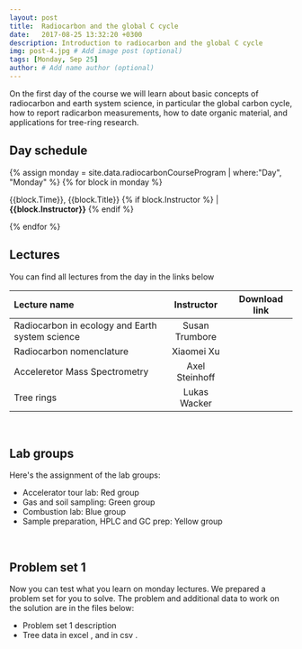 ```yaml
---
layout: post
title:  Radiocarbon and the global C cycle
date:   2017-08-25 13:32:20 +0300
description: Introduction to radiocarbon and the global C cycle
img: post-4.jpg # Add image post (optional)
tags: [Monday, Sep 25]
author: # Add name author (optional)
---
```


On the first day of the course we will learn about basic concepts of radiocarbon and earth system science, in particular the global carbon cycle, how to report radicarbon measurements, how to date organic material, and applications for tree-ring research.

## Day schedule

{% assign monday = site.data.radiocarbonCourseProgram | where:"Day", "Monday" %}
{% for block in monday %}
<p>{{block.Time}}, {{block.Title}} {% if block.Instructor %} | <b>{{block.Instructor}}</b> {% endif %} </p>
{% endfor %}

<br>

## Lectures
You can find all lectures from the day in the links below

| Lecture name | Instructor | Download link |
|:--------------|:------------:|:---------------:|
|Radiocarbon in ecology and Earth system science | Susan Trumbore | <a href="{{ site.baseurl }}/lectures/Trumbore_Monday.pdf"> <i class="fa fa-file" aria-hidden="true"></i></a> |
| Radiocarbon nomenclature | Xiaomei Xu | <a href="{{ site.baseurl }}/lectures/Xu_Nomenclature.pdf"> <i class="fa fa-file" aria-hidden="true"></i></a> |
| Acceleretor Mass Spectrometry | Axel Steinhoff | <a href="{{ site.baseurl }}/lectures/Steinhof_AMS.pdf"> <i class="fa fa-file" aria-hidden="true"></i></a> |
| Tree rings | Lukas Wacker | <a href="{{ site.baseurl }}/lectures/Wacker_Tree_rings.pdf"> <i class="fa fa-file" aria-hidden="true"></i></a> |

<br>

## Lab groups
Here's the assignment of the lab groups:
* Accelerator tour lab: Red group
* Gas and soil sampling: Green group
* Combustion lab: Blue group
* Sample preparation, HPLC and GC prep: Yellow group

<br>

## Problem set 1
Now you can test what you learn on monday lectures. We prepared a problem set for you to solve. The problem and additional data to work on the solution are in the files below:
* Problem set 1 description <a href="{{ site.baseurl }}/problemSet1/Problem_1.pdf"> <i class="fa fa-file" aria-hidden="true"></i></a>
* Tree data in excel <a href="{{ site.baseurl }}/problemSet1/Problem1_tree_data.xlsx"> <i class="fa fa-file-excel-o" aria-hidden="true"></i></a>, and in csv <a href="{{ site.baseurl }}/problemSet1/tree_data.csv"> <i class="fa fa-table" aria-hidden="true"></i></a>.

